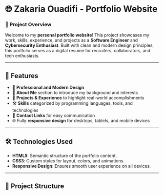 # 🌐 **Zakaria Ouadifi - Portfolio Website**

### 🎯 **Project Overview**
Welcome to my **personal portfolio website**! This project showcases my work, skills, experience, and projects as a **Software Engineer** and **Cybersecurity Enthusiast**. Built with clean and modern design principles, this portfolio serves as a digital resume for recruiters, collaborators, and tech enthusiasts.

---

## 🚀 **Features**
- 🎨 **Professional and Modern Design**  
- 📄 **About Me** section to introduce my background and interests  
- 💼 **Projects & Experience** to highlight real-world accomplishments  
- 🛠️ **Skills** categorized by programming languages, tools, and technologies  
- 📧 **Contact Links** for easy communication  
- 🌐 Fully **responsive design** for desktops, tablets, and mobile devices  

---

## 🛠️ **Technologies Used**
- **HTML5**: Semantic structure of the portfolio content.  
- **CSS3**: Custom styles for layout, colors, and animations.  
- **Responsive Design**: Ensures smooth user experience on all devices.  

---

## 📂 **Project Structure**
